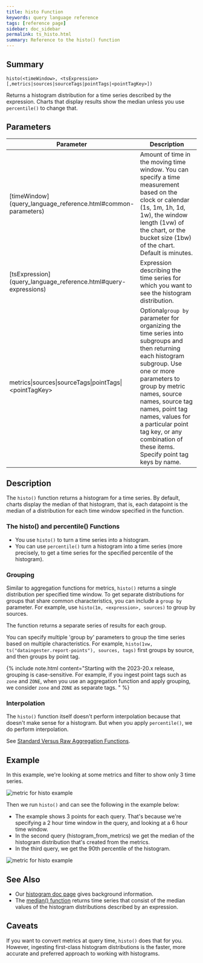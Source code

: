 ```yaml
---
title: histo Function
keywords: query language reference
tags: [reference page]
sidebar: doc_sidebar
permalink: ts_histo.html
summary: Reference to the histo() function
---
```

## Summary
```
histo(<timeWindow>, <tsExpression>[,metrics|sources|sourceTags|pointTags|<pointTagKey>])
```
Returns a histogram distribution for a time series described by the expression. Charts that display results show the median unless you use `percentile()` to change that.

## Parameters
<table>
<tbody>
<thead>
<tr><th width="30%">Parameter</th><th width="70%">Description</th></tr>
</thead>
<tr>
<td markdown="span">[timeWindow](query_language_reference.html#common-parameters)</td>
<td markdown="span">Amount of time in the moving time window. You can specify a time measurement based on the clock or calendar (1s, 1m, 1h, 1d, 1w), the window length (1vw) of the chart, or the bucket size (1bw) of the chart. Default is minutes.</td></tr>
<tr>
<td markdown="span"> [tsExpression](query_language_reference.html#query-expressions)</td>
<td>Expression describing the time series for which you want to see the histogram distribution. </td></tr>
<tr>
<td>metrics&vert;sources&vert;sourceTags&vert;pointTags&vert;&lt;pointTagKey&gt;</td>
<td>Optional<code>group by</code> parameter for organizing the time series into subgroups and then returning each histogram subgroup.
Use one or more parameters to group by metric names, source names, source tag names, point tag names, values for a particular point tag key, or any combination of these items. Specify point tag keys by name.</td>
</tr>
</tbody>
</table>


## Description

The `histo()` function returns a histogram for a time series. By default, charts display the median of that histogram, that is, each datapoint is the median of a distribution for each time window specified in the function.

### The histo() and percentile() Functions

* You use `histo()` to turn a time series into a histogram.
* You can use `percentile()` turn a histogram into a time series (more precisely, to get a time series for the specified percentile of the histogram).

### Grouping

Similar to aggregation functions for metrics, `histo()` returns a single distribution per specified time window. To get separate distributions for groups that share common characteristics, you can include a `group by` parameter. For example, use `histo(1m, <expression>, sources)` to group by sources.

The function returns a separate series of results for each group.

You can specify multiple 'group by' parameters to group the time series based on multiple characteristics. For example, `histo(1vw, ts("dataingester.report-points"), sources, tags)` first groups by source, and then groups by point tag.

{% include note.html content="Starting with the 2023-20.x release, grouping is case-sensitive. For example, if you ingest point tags such as `zone` and `ZONE`, when you use an aggregation function and apply grouping, we consider `zone` and `ZONE` as separate tags. " %}

### Interpolation

The `histo()` function itself doesn't perform interpolation because that doesn't make sense for a histogram. But when you apply `percentile()`, we do perform interpolation.

See [Standard Versus Raw Aggregation Functions](query_language_aggregate_functions.html).


## Example

In this example, we're looking at some metrics and filter to show only 3 time series.

![metric for histo example](images/ts_histo_metric.png)

Then we run `histo()` and can see the following in the example below:
* The example shows 3 points for each query. That's because we're specifying a 2 hour time window in the query, and looking at a 6 hour time window.
* In the second query (histogram_from_metrics) we get the median of the histogram distribution that's created from the metrics.
* In the third query, we get the 90th percentile of the histogram.

![metric for histo example](images/ts_histo_histo.png)

## See Also

* Our [histogram doc page](proxies_histograms.html) gives background information.
* The [median() function](hs_median.html) returns time series that consist of the median values of the histogram distributions described by an expression.

## Caveats

If you want to convert metrics at query time, `histo()` does that for you. However, ingesting first-class histogram distributions is the faster, more accurate and preferred approach to working with histograms.
